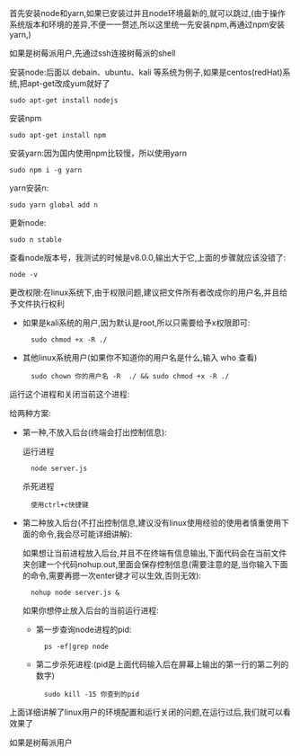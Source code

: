 首先安装node和yarn,如果已安装过并且node环境最新的,就可以跳过,(由于操作系统版本和环境的差异,不便一一赘述,所以这里统一先安装npm,再通过npm安装yarn,)

如果是树莓派用户,先通过ssh连接树莓派的shell

安装node:后面以 debain、ubuntu、kali 等系统为例子,如果是centos(redHat)系统,把apt-get改成yum就好了

    sudo apt-get install nodejs

安装npm

    sudo apt-get install npm 

安装yarn:因为国内使用npm比较慢，所以使用yarn

    sudo npm i -g yarn 

yarn安装n:

    sudo yarn global add n

更新node:

    sudo n stable

查看node版本号，我测试的时候是v8.0.0,输出大于它,上面的步骤就应该没错了:

    node -v

更改权限:在linux系统下,由于权限问题,建议把文件所有者改成你的用户名,并且给予文件执行权利

* 如果是kali系统的用户,因为默认是root,所以只需要给予x权限即可:
    
        sudo chmod +x -R ./

* 其他linux系统用户(如果你不知道你的用户名是什么,输入 who 查看)

        sudo chown 你的用户名 -R  ./ && sudo chmod +x -R ./

运行这个进程和关闭当前这个进程:

给两种方案:

* 第一种,不放入后台(终端会打出控制信息):

    运行进程

        node server.js

    杀死进程

        使用ctrl+c快捷键


* 第二种放入后台(不打出控制信息,建议没有linux使用经验的使用者慎重使用下面的命令,我会尽可能详细讲解):


    如果想让当前进程放入后台,并且不在终端有信息输出,下面代码会在当前文件夹创建一个代码nohup.out,里面会保存控制信息(需要注意的是,当你输入下面的命令,需要再摁一次enter键才可以生效,否则无效):

        nohup node server.js &


    如果你想停止放入后台的当前运行进程:

    * 第一步查询node进程的pid:

            ps -ef|grep node


    * 第二步杀死进程:(pid是上面代码输入后在屏幕上输出的第一行的第二列的数字)

            sudo kill -15 你查到的pid

上面详细讲解了linux用户的环境配置和运行关闭的问题,在运行过后,我们就可以看效果了

如果是树莓派用户